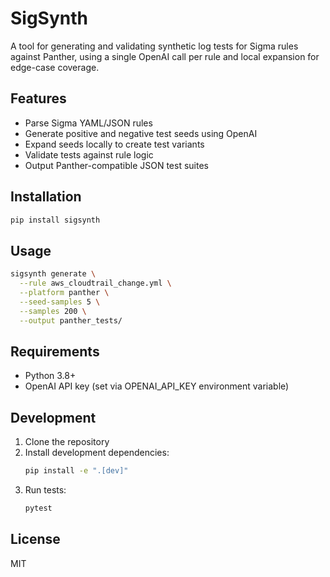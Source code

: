 # SigSynth

A tool for generating and validating synthetic log tests for Sigma rules against Panther, using a single OpenAI call per rule and local expansion for edge-case coverage.

## Features

- Parse Sigma YAML/JSON rules
- Generate positive and negative test seeds using OpenAI
- Expand seeds locally to create test variants
- Validate tests against rule logic
- Output Panther-compatible JSON test suites

## Installation

```bash
pip install sigsynth
```

## Usage

```bash
sigsynth generate \
  --rule aws_cloudtrail_change.yml \
  --platform panther \
  --seed-samples 5 \
  --samples 200 \
  --output panther_tests/
```

## Requirements

- Python 3.8+
- OpenAI API key (set via OPENAI_API_KEY environment variable)

## Development

1. Clone the repository
2. Install development dependencies:
   ```bash
   pip install -e ".[dev]"
   ```
3. Run tests:
   ```bash
   pytest
   ```

## License

MIT 